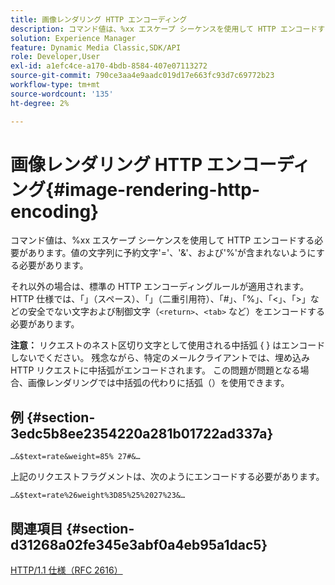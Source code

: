```yaml
---
title: 画像レンダリング HTTP エンコーディング
description: コマンド値は、%xx エスケープ シーケンスを使用して HTTP エンコードする必要があります。値の文字列に予約文字'='、'&'、および'%'が含まれないようにする必要があります。
solution: Experience Manager
feature: Dynamic Media Classic,SDK/API
role: Developer,User
exl-id: a1efc4ce-a170-4bdb-8584-407e07113272
source-git-commit: 790ce3aa4e9aadc019d17e663fc93d7c69772b23
workflow-type: tm+mt
source-wordcount: '135'
ht-degree: 2%

---
```


# 画像レンダリング HTTP エンコーディング{#image-rendering-http-encoding}

コマンド値は、%xx エスケープ シーケンスを使用して HTTP エンコードする必要があります。値の文字列に予約文字&#39;=&#39;、&#39;&amp;&#39;、および&#39;%&#39;が含まれないようにする必要があります。

それ以外の場合は、標準の HTTP エンコーディングルールが適用されます。 HTTP 仕様では、「」（スペース）、「」（二重引用符）、「#」、「%」、「&lt;」、「>」などの安全でない文字および制御文字（`<return>`、`<tab>` など）をエンコードする必要があります。

**注意：** リクエストのネスト区切り文字として使用される中括弧 { } はエンコードしないでください。 残念ながら、特定のメールクライアントでは、埋め込み HTTP リクエストに中括弧がエンコードされます。 この問題が問題となる場合、画像レンダリングでは中括弧の代わりに括弧（）を使用できます。

## 例 {#section-3edc5b8ee2354220a281b01722ad337a}

`…&$text=rate&weight=85% 27#&…`

上記のリクエストフラグメントは、次のようにエンコードする必要があります。

`…&$text=rate%26weight%3D85%25%2027%23&…`

## 関連項目 {#section-d31268a02fe345e3abf0a4eb95a1dac5}

[HTTP/1.1 仕様（RFC 2616） ](https://www.w3.org/Protocols/rfc2616/rfc2616.html)
